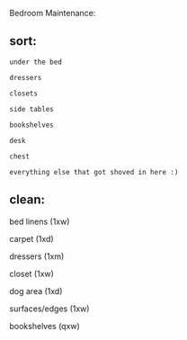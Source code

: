 Bedroom Maintenance:

sort:
-----
    under the bed

    dressers

    closets

    side tables

    bookshelves

    desk

    chest

    everything else that got shoved in here :)


clean:
------

bed linens (1xw)

carpet (1xd)

dressers (1xm)

closet (1xw)

dog area (1xd)

surfaces/edges (1xw)

bookshelves (qxw)
